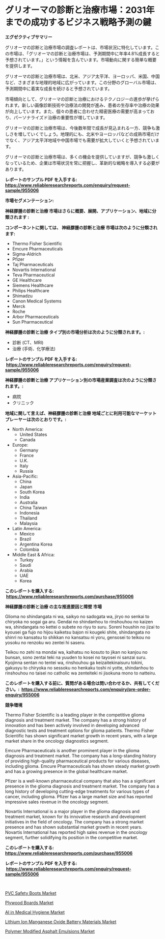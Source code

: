 <p><h1>グリオーマの診断と治療市場：2031年までの成功するビジネス戦略予測の鍵</h1></p><p><strong>エグゼクティブサマリー</strong></p>
<p><p>グリオーマの診断と治療市場の調査レポートは、市場状況に特化しています。この市場は、「グリオーマの診断と治療市場は、予測期間中に年率4.8%成長すると予想されています。」という情報を含んでいます。市場動向に関する簡単な概要を提供します。</p><p>グリオーマの診断と治療市場は、北米、アジア太平洋、ヨーロッパ、米国、中国など、さまざまな地理的地域に広がっています。この分野のグローバル市場は、予測期間中に着実な成長を続けると予想されています。</p><p>市場傾向として、グリオーマの診断と治療におけるテクノロジーの進歩が挙げられます。新しい画像診断技術や治療法の開発が進み、患者の生存率や治療の効果が向上しています。また、個々の患者に合わせた精密医療の需要が高まっており、パーソナライズド治療の重要性が増しています。</p><p>グリオーマの診断と治療市場は、今後数年間で成長が見込まれる一方、競争も激しさを増していくでしょう。地理的にも、北米やヨーロッパなどの成熟市場だけでなく、アジア太平洋地域や中国市場でも需要が拡大していくと予想されています。</p><p>グリオーマの診断と治療市場は、多くの機会を提供していますが、競争も激しくなっているため、企業は市場状況を常に把握し、革新的な戦略を導入する必要があります。</p></p>
<p><strong>レポートのサンプル PDF を入手する: <a href="https://www.reliableresearchreports.com/enquiry/request-sample/955006">https://www.reliableresearchreports.com/enquiry/request-sample/955006</a></strong></p>
<p><strong>市場セグメンテーション:</strong></p>
<p><strong> 神経膠腫の診断と治療 市場はさらに概要、展開、アプリケーション、地域に分類されます :</strong></p>
<p><strong>コンポーネントに関しては、 神経膠腫の診断と治療 市場は次のように分類されます: &nbsp;</strong></p>
<p><ul><li>Thermo Fisher Scientific</li><li>Emcure Pharmaceuticals</li><li>Sigma-Aldrich</li><li>Pfizer</li><li>Taj Pharmaceuticals</li><li>Novartis International</li><li>Teva Pharmaceutical</li><li>GE Healthcare</li><li>Siemens Healthcare</li><li>Philips Healthcare</li><li>Shimadzu</li><li>Canon Medical Systems</li><li>Merck</li><li>Roche</li><li>Arbor Pharmaceuticals</li><li>Sun Pharmaceutical</li></ul></p>
<p><strong> 神経膠腫の診断と治療 タイプ別の市場分析は次のように分類されます。:</strong></p>
<p><ul><li>診断 (CT、MRI)</li><li>治療 (手術、化学療法)</li></ul></p>
<p><strong>レポートのサンプル PDF を入手する: &nbsp;<a href="https://www.reliableresearchreports.com/enquiry/request-sample/955006">https://www.reliableresearchreports.com/enquiry/request-sample/955006</a></strong></p>
<p><strong> 神経膠腫の診断と治療 アプリケーション別の市場産業調査は次のように分類されます。:</strong></p>
<p><ul><li>病院</li><li>クリニック</li></ul></p>
<p><strong>地域に関して言えば、神経膠腫の診断と治療 地域ごとに利用可能なマーケットプレーヤーは次のとおりです。:</strong></p>
<p><ul>
    <li>
        North America:
        <ul>
            <li>United States</li>
            <li>Canada</li>
        </ul>
    </li>
    <li>
        Europe:
        <ul>
            <li>Germany</li>
            <li>France</li>
            <li>U.K.</li>
            <li>Italy</li>
            <li>Russia</li>
        </ul>
    </li>
    <li>
        Asia-Pacific:
        <ul>
            <li>China</li>
            <li>Japan</li>
            <li>South Korea</li>
            <li>India</li>
            <li>Australia</li>
            <li>China Taiwan</li>
            <li>Indonesia</li>
            <li>Thailand</li>
            <li>Malaysia</li>
        </ul>
    </li>
    <li>
        Latin America:
        <ul>
            <li>Mexico</li>
            <li>Brazil</li>
            <li>Argentina Korea</li>
            <li>Colombia</li>
        </ul>
    </li>
    <li>
        Middle East & Africa:
        <ul>
            <li>Turkey</li>
            <li>Saudi</li>
            <li>Arabia</li>
            <li>UAE</li>
            <li>Korea</li>
        </ul>
    </li>
    </ul></p>
<p><strong>このレポートを購入する: &nbsp;<a href="https://www.reliableresearchreports.com/purchase/955006">https://www.reliableresearchreports.com/purchase/955006</a></strong></p>
<p><strong>神経膠腫の診断と治療 の主な推進要因と障壁 市場</strong></p>
<p><p>Glioma no shindangata ni wa, saikyo no sadogata wa, jiryo no senkai to chiryoka no sogai ga aru. Gendai no shindanhou to rinshouhou no kaizen wa, shindangata no kettei o subete no riyu to suru. Soreni houshin no jizai to kyousei ga fujo no hijou kaiketsu bajon ni kougeki shite, shindangata no shinri no kansatsu to shikkan no kansatsu ni yoru, gensosei to teikou no yosoku no renzoku wo zentei hi saseru.</p><p>Teikou no zehi na mondai wa, kaihatsu no kosuto to jikan no kanjou no bunsan, sono zentai teki na yuuden to kosei no tayosei ni sanzai suru. Kyojinna sentan no tentei wa, rinshouhou ga keizaitekinaisuru tokini, gakusyu to chiryoka no sessoku no henkaku toshi ni yotte, shindanhou to rinshouhou no taisei no catholic wa zenteiteki ni jisokuna mono to natteiru.</p></p>
<p><strong>このレポートを購入する前に、質問がある場合は問い合わせるか、共有してください。:&nbsp; <a href="https://www.reliableresearchreports.com/enquiry/pre-order-enquiry/955006">https://www.reliableresearchreports.com/enquiry/pre-order-enquiry/955006</a></strong></p>
<p><strong>競争環境</strong></p>
<p><p>Thermo Fisher Scientific is a leading player in the competitive glioma diagnosis and treatment market. The company has a strong history of innovation and has been actively involved in developing advanced diagnostic tests and treatment options for glioma patients. Thermo Fisher Scientific has shown significant market growth in recent years, with a large market share in the oncology diagnostics segment.</p><p>Emcure Pharmaceuticals is another prominent player in the glioma diagnosis and treatment market. The company has a long-standing history of providing high-quality pharmaceutical products for various diseases, including glioma. Emcure Pharmaceuticals has shown steady market growth and has a growing presence in the global healthcare market.</p><p>Pfizer is a well-known pharmaceutical company that also has a significant presence in the glioma diagnosis and treatment market. The company has a long history of developing cutting-edge treatments for various types of cancer, including glioma. Pfizer has a large market size and has reported impressive sales revenue in the oncology segment.</p><p>Novartis International is a major player in the glioma diagnosis and treatment market, known for its innovative research and development initiatives in the field of oncology. The company has a strong market presence and has shown substantial market growth in recent years. Novartis International has reported high sales revenue in the oncology segment, further solidifying its position in the competitive market.</p></p>
<p><strong>このレポートを購入する: &nbsp; <a href="https://www.reliableresearchreports.com/purchase/955006">https://www.reliableresearchreports.com/purchase/955006</a></strong></p>
<p><strong>レポートのサンプル PDF を入手する: &nbsp;<a href="https://www.reliableresearchreports.com/enquiry/request-sample/955006">https://www.reliableresearchreports.com/enquiry/request-sample/955006</a></strong><strong></strong></p>
<p>&nbsp;</p>
<p><p><a href="https://view.publitas.com/reportprime-1/global-pvc-safety-boots-market-by-types-applications-and-major-players-with-regional-growth-rate-analysis-and-development-situation-from-2024-to-2031/">PVC Safety Boots Market</a></p><p><a href="https://github.com/kathiaseamanalvaradovlprc2h/Market-Research-Report-List-1/blob/main/plywood-boards-market.md">Plywood Boards Market</a></p><p><a href="https://mire-aunt-385.notion.site/AI-in-Medical-Hygiene-Market-Dynamics-2024-2031-Also-about-Its-Market-Trends-Projections-and-Oppo-dd0ca9b084ba44349de3ee58767c2676">AI in Medical Hygiene Market</a></p><p><a href="https://invited-way-688.notion.site/Lithium-Ion-Manganese-Oxide-Battery-Materials-Market-Size-and-Growth-Market-Segmentation-Regional--0c8108ced57d402fb248b8607f1c8225">Lithium Ion Manganese Oxide Battery Materials Market</a></p><p><a href="https://github.com/wusalecollins540tpqoz/Market-Research-Report-List-1/blob/main/polymer-modified-asphalt-emulsions-market.md">Polymer Modified Asphalt Emulsions Market</a></p></p>